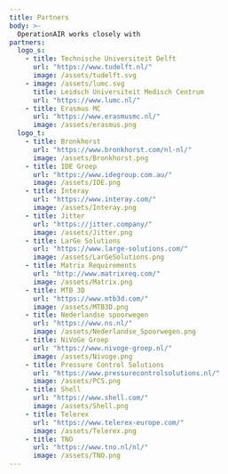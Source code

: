 ```yaml
---
title: Partners
body: >-
  OperationAIR works closely with
partners:
  logo_s:
    - title: Technische Universiteit Delft
      url: "https://www.tudelft.nl/"
      image: /assets/tudelft.svg
    - image: /assets/lumc.svg
      title: Leidsch Universiteit Medisch Centrum
      url: "https://www.lumc.nl/"
    - title: Erasmus MC
      url: "https://www.erasmusmc.nl/"
      image: /assets/erasmus.png
  logo_t:
    - title: Bronkhorst
      url: "https://www.bronkhorst.com/nl-nl/"
      image: /assets/Bronkhorst.png
    - title: IDE Groep
      url: "https://www.idegroup.com.au/"
      image: /assets/IDE.png
    - title: Interay
      url: "https://www.interay.com/"
      image: /assets/Interay.png
    - title: Jitter
      url: "https://jitter.company/"
      image: /assets/Jitter.png
    - title: LarGe Solutions
      url: "https://www.large-solutions.com/"
      image: /assets/LarGeSolutions.png
    - title: Matrix Requirements
      url: "http://www.matrixreq.com/"
      image: /assets/Matrix.png
    - title: MTB 3D
      url: "https://www.mtb3d.com/"
      image: /assets/MTB3D.png
    - title: Nederlandse spoorwegen
      url: "https://www.ns.nl/"
      image: /assets/Nederlandse_Spoorwegen.png
    - title: NiVoGe Groep
      url: "https://www.nivoge-groep.nl/"
      image: /assets/Nivoge.png
    - title: Pressure Control Solutions
      url: "https://www.pressurecontrolsolutions.nl/"
      image: /assets/PCS.png
    - title: Shell
      url: "https://www.shell.com/"
      image: /assets/Shell.png
    - title: Telerex
      url: "https://www.telerex-europe.com/"
      image: /assets/Telerex.png
    - title: TNO
      url: "https://www.tno.nl/nl/"
      image: /assets/TNO.png
---
```

